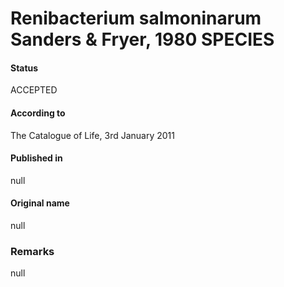 # Renibacterium salmoninarum Sanders & Fryer, 1980 SPECIES

#### Status
ACCEPTED

#### According to
The Catalogue of Life, 3rd January 2011

#### Published in
null

#### Original name
null

### Remarks
null